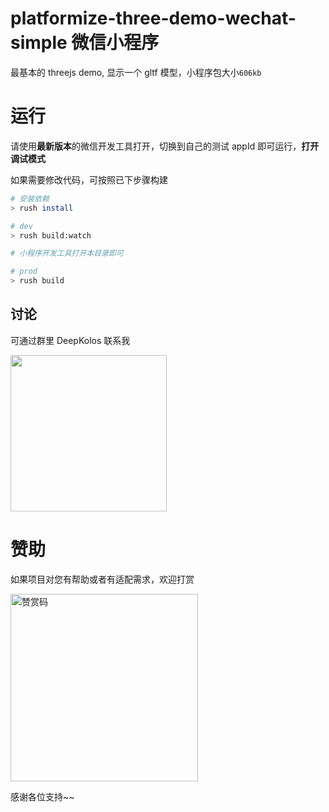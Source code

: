 # platformize-three-demo-wechat-simple 微信小程序

最基本的 threejs demo, 显示一个 gltf 模型，小程序包大小`606kb`

# 运行

请使用**最新版本**的微信开发工具打开，切换到自己的测试 appId 即可运行，**打开调试模式**

如果需要修改代码，可按照已下步骤构建

```sh
# 安装依赖
> rush install

# dev
> rush build:watch

# 小程序开发工具打开本目录即可

# prod
> rush build
```

## 讨论

可通过群里 DeepKolos 联系我

<img width="250" src="https://raw.githubusercontent.com/deepkolos/three-platformize/master/docs/qq-group.jpg" />

# 赞助

如果项目对您有帮助或者有适配需求，欢迎打赏

<img src="https://upload-images.jianshu.io/upload_images/252050-d3d6bfdb1bb06ddd.png?imageMogr2/auto-orient/strip%7CimageView2/2/w/1240" alt="赞赏码" width="300">

感谢各位支持~~
